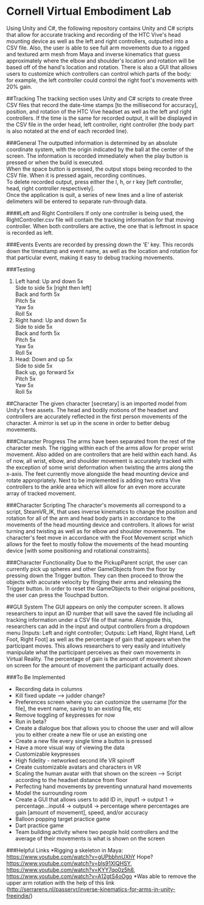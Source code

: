# Cornell Virtual Embodiment Lab
Using Unity and C#, the following repository contains Unity and C# scripts that allow for accurate tracking and recording of the HTC Vive's head mounting device as well as the left and right controllers, outputted into a CSV file. Also, the user is able to see full arm movements due to a rigged and textured arm mesh from Maya and inverse kinematics that guess approximately where the elbow and shoulder's location and rotation will be based off of the hand's location and rotation. There is also a GUI that allows users to customize which controllers can control which parts of the body: for example, the left controller could control the right foot's movements with 20% gain. 

##Tracking
The tracking section uses Unity and C# scripts to create three CSV files that record the date-time stamps [to the millisecond for accuracy], position, and rotation of the HTC Vive headset as well as the left and right controllers. If the time is the same for recorded output, it will be displayed in the CSV file in the order head, left controller, right controller (the body part is also notated at the end of each recorded line).

###General 
The outputted information is determined by an absolute coordinate system, with the origin indicated by the ball at the center of the screen. 
The information is recorded immediately when the play button is pressed or when the build is executed. <br />
When the space button is pressed, the output stops being recorded to the CSV file. When it is pressed again, recording continues. <br /> 
To delete recorded output, press either the l, h, or r key [left controller, head, right controller respectively]. <br />
Once the application is quit, a series of new lines and a line of asterisk delimeters will be entered to separate run-through data. 

####Left and Right Controllers
If only one controller is being used, the RightController.csv file will contain the tracking information for that moving controller. When both controllers are active, the one that is leftmost in space is recorded as left. 

###Events
Events are recorded by pressing down the 'E' key. This records down the timestamp and event name, as well as the location and rotation for that particular event, making it easy to debug tracking movements. 

###Testing
1. Left hand: 
           Up and down 5x <br />
           Side to side 5x [right then left] <br />
           Back and forth 5x <br />
           Pitch 5x <br />
           Yaw 5x <br />
           Roll 5x <br />
2. Right hand: 
            Up and down 5x <br />
            Side to side 5x <br />
            Back and forth 5x <br />
            Pitch 5x <br />
            Yaw 5x <br />
            Roll 5x <br />
3. Head: 
      Down and up 5x <br />
      Side to side 5x <br />
      Back up, go forward 5x <br />
      Pitch 5x <br />
      Yaw 5x <br />
      Roll 5x 

##Character
The given character [secretary] is an imported model from Unity's free assets. The head and bodily motions of the headset and controllers are accurately reflected in the first person movements of the character. A mirror is set up in the scene in order to better debug movements. 

###Character Progress
The arms have been separated from the rest of the character mesh. The rigging within each of the arms allow for proper wrist movement. Also added on are controllers that are held within each hand. As of now, all wrist, elbow, and shoulder movement is accurately tracked with the exception of some wrist deformation when twisting the arms along the x-axis. The feet currently move alongside the head mounting device and rotate appropriately. Next to be implemented is adding two extra Vive controllers to the ankle area which will allow for an even more accurate array of tracked movement. 

###Character Scripting
The character's movements all correspond to a script, SteamVR_IK, that uses inverse kinematics to change the position and rotation for all of the arm and head body parts in accordance to the movements of the head mounting device and controllers. It allows for wrist turning and twisting as well as for elbow and shoulder movements. The character's feet move in accordance with the Foot Movement script which allows for the feet to mostly follow the movements of the head mounting device [with some positioning and rotational constraints]. 

###Character Functionality
Due to the PickupParent script, the user can currently pick up spheres and other GameObjects from the floor by pressing down the Trigger button. They can then proceed to throw the objects with accurate velocity by flinging their arms and releasing the Trigger button. In order to reset the GameObjects to their original positions, the user can press the Touchpad button.

##GUI System
The GUI appears on only the computer screen. It allows researchers to input an ID number that will save the saved file including all tracking information under a CSV file of that name. Alongside this, researchers can add in the input and output controllers from a dropdown menu [Inputs: Left and right controller; Outputs: Left Hand, Right Hand, Left Foot, Right Foot] as well as the percentage of gain that appears when the participant moves. This allows researchers to very easily and intuitively manipulate what the participant perceives as their own movements in Virtual Reality. The percentage of gain is the amount of movement shown on screen for the amount of movement the participant actually does. 

###To Be Implemented
* Recording data in columns
* Kill fixed update --> judder change?
* Preferences screen where you can customize the username [for the file], the event name, saving to an existing file, etc 
* Remove toggling of keypresses for now
* Run in beta?
* Create a dialogue box that allows you to choose the user and will allow you to either create a new file or use an existing one
* Create a new file every single time a button is pressed
* Have a more visual way of viewing the data
* Customizable keypresses 
* High fidelity - networked second life VR spinoff
* Create customizable avatars and characters in VR
* Scaling the human avatar with that shown on the screen --> Script according to the headset distance from floor
* Perfecting hand movements by preventing unnatural hand movements 
* Model the surrounding room 
* Create a GUI that allows users to add ID in, input1 -> output 1 -> percentage...input4 -> output4 -> percentage where percentages are gain [amount of movement], speed, and/or accuracy
* Balloon popping target practice game
* Dart practice game
* Team building activity where two people hold controllers and the average of their movements is what is shown on the screen


###Helpful Links
*Rigging a skeleton in Maya: https://www.youtube.com/watch?v=gUPbbhnUXhY
Hope? https://www.youtube.com/watch?v=bls91XlQHSY, https://www.youtube.com/watch?v=KYY7qo0z5h8, https://www.youtube.com/watch?v=A12gtS4oOgo
*Was able to remove the upper arm rotation with the help of this link (http://serrarens.nl/passervr/inverse-kinematics-for-arms-in-unity-freeindie/) 




